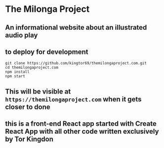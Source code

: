 # The Milonga Project

## An informational website about an illustrated audio play

## to deploy for development
```
git clone https://github.com/kingtor69/themilongaproject.com.git
cd themilongaproject.com
npm install
npm start
```

## This will be visible at `https://themilongaproject.com` when it gets closer to done

## this is a front-end React app started with Create React App with all other code written exclusively by Tor Kingdon

